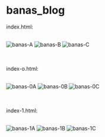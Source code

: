 # banas_blog

index.html: <br><br>
<div style="display: inline;">
<img src='https://i.postimg.cc/4HHFc8n2/banas-A.png' border='0' alt='banas-A'/>
<img src='https://i.postimg.cc/cKDDbqn5/banas-B.png' border='0' alt='banas-B'/>
<img src='https://i.postimg.cc/KKwgpQ0y/banas-C.png' border='0' alt='banas-C'/>
</div>

<br><br>
index-o.html: <br><br>
<div style="display: inline;">
<img src='https://i.postimg.cc/WhvYfwyr/banas-0A.png' border='0' alt='banas-0A'/>
<img src='https://i.postimg.cc/vDkb1kcy/banas-0B.png' border='0' alt='banas-0B'/>
<img src='https://i.postimg.cc/T5p28X17/banas-0C.png' border='0' alt='banas-0C'/>  
</div>

<br><br>
index-1.html: <br><br>
<div style="display: inline;">
  <img src='https://i.postimg.cc/yJ1H4zrm/banas-1A.png' border='0' alt='banas-1A'/>
  <img src='https://i.postimg.cc/nXZ8BJxy/banas-1B.png' border='0' alt='banas-1B'/>
  <img src='https://i.postimg.cc/Rq6zzdGD/banas-1C.png' border='0' alt='banas-1C'/>
</div>

